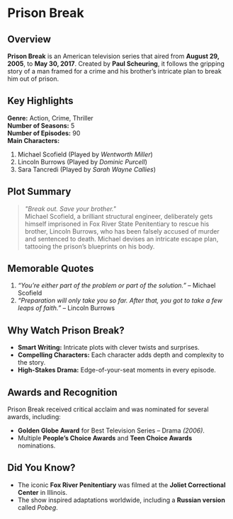 # Prison Break

## Overview
**Prison Break** is an American television series that aired from **August 29, 2005**, to **May 30, 2017**. Created by **Paul Scheuring**, it follows the gripping story of a man framed for a crime and his brother’s intricate plan to break him out of prison.

## Key Highlights
**Genre:** Action, Crime, Thriller <br>
**Number of Seasons:** 5 <br>
**Number of Episodes:** 90 <br>
**Main Characters:**
1. Michael Scofield (Played by *Wentworth Miller*)
2. Lincoln Burrows (Played by *Dominic Purcell*)
3. Sara Tancredi (Played by *Sarah Wayne Callies*)

## Plot Summary
> *"Break out. Save your brother."* <br>
Michael Scofield, a brilliant structural engineer, deliberately gets himself imprisoned in Fox River State Penitentiary to rescue his brother, Lincoln Burrows, who has been falsely accused of murder and sentenced to death. Michael devises an intricate escape plan, tattooing the prison’s blueprints on his body.

## Memorable Quotes
1. *“You’re either part of the problem or part of the solution.”* – Michael Scofield
2. *“Preparation will only take you so far. After that, you got to take a few leaps of faith.”* – Lincoln Burrows

## Why Watch Prison Break?
- **Smart Writing:** Intricate plots with clever twists and surprises.
- **Compelling Characters:** Each character adds depth and complexity to the story.
- **High-Stakes Drama:** Edge-of-your-seat moments in every episode.

## Awards and Recognition
Prison Break received critical acclaim and was nominated for several awards, including:
- **Golden Globe Award** for Best Television Series – Drama *(2006)*.
- Multiple **People’s Choice Awards** and **Teen Choice Awards** nominations.

## Did You Know?
- The iconic **Fox River Penitentiary** was filmed at the **Joliet Correctional Center** in Illinois.
- The show inspired adaptations worldwide, including a **Russian version** called *Pobeg*.
